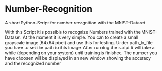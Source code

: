 # Number-Recognition
A short Python-Script for number recognition with the MNIST-Dataset

With this Script it is possible to recognize Numbers trained with the MNIST-Dataset.
At the moment it is very simple. You can to create a small grayscale image (64x64 pixel)
and use this for testing. Under path_to_file you have to set the path to this image.
After running the script it will take a while (depending on your system) until training is 
finished. The number you have choosen will be displayed in an new window showing the
accuracy and the recognized number.

